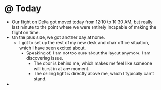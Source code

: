 # @ Today

- Our flight on Delta got moved today from 12:10 to 10:30 AM, but really last minute to the point where we were entirely incapable of making the flight on time.
- On the plus side, we got another day at home.
	- I got to set up the rest of my new desk and chair office situation, which I have been excited about.
		- Speaking of, I am not too sure about the layout anymore. I am discovering issue.
			- The door is behind me, which makes me feel like someone will burst in at any moment.
			- The ceiling light is directly above me, which I typically can't stand.
- 

